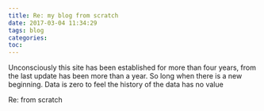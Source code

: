 ```yaml
---
title: Re: my blog from scratch
date: 2017-03-04 11:34:29
tags: blog
categories: 
toc:
---
```



Unconsciously this site has been established for more than four years, from the last update has been more than a year.
So long when there is a new beginning.
Data is zero to feel the history of the data has no value

Re: from scratch
